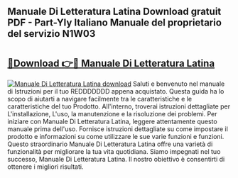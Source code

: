 ## Manuale Di Letteratura Latina Download gratuit PDF - Part-YIy Italiano Manuale del proprietario del servizio N1W03

# <h2><a href="http://dfbivmh.blite.top/?on=Manuale+Di+Letteratura+Latina">🔗Download 👉🔴 Manuale Di Letteratura Latina</a></h2>

[![Manuale Di Letteratura Latina download](https://i.imgur.com/lujVjoI.png)](http://dfbivmh.blite.top/?on=Manuale+Di+Letteratura+Latina)
Saluti e benvenuto nel manuale di Istruzioni per il tuo REDDDDDDD appena acquistato. Questa guida ha lo scopo di aiutarti a navigare facilmente tra le caratteristiche e le caratteristiche del tuo Prodotto. All'interno, troverai istruzioni dettagliate per L'installazione, L'uso, la manutenzione e la risoluzione dei problemi. Per iniziare con Manuale Di Letteratura Latina, leggere attentamente questo manuale prima dell'uso. Fornisce istruzioni dettagliate su come impostare il prodotto e informazioni su come utilizzare le sue varie funzioni e funzioni. Questo straordinario Manuale Di Letteratura Latina offre una varietà di funzionalità per migliorare la tua vita quotidiana. Siamo impegnati nel tuo successo, Manuale Di Letteratura Latina. Il nostro obiettivo è consentirti di ottenere i migliori risultati.
